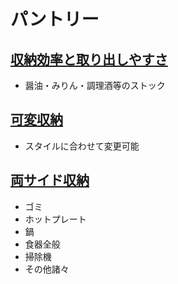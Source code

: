 # パントリー

## [収納効率と取り出しやすさ]( https://pin.it/z3EZMVl)
 * 醤油・みりん・調理酒等のストック

## [可変収納](https://pin.it/IskX02b)
* スタイルに合わせて変更可能
  
## [両サイド収納](https://pin.it/2L5TC1I)
* ゴミ
* ホットプレート
* 鍋
* 食器全般
* 掃除機
* その他諸々